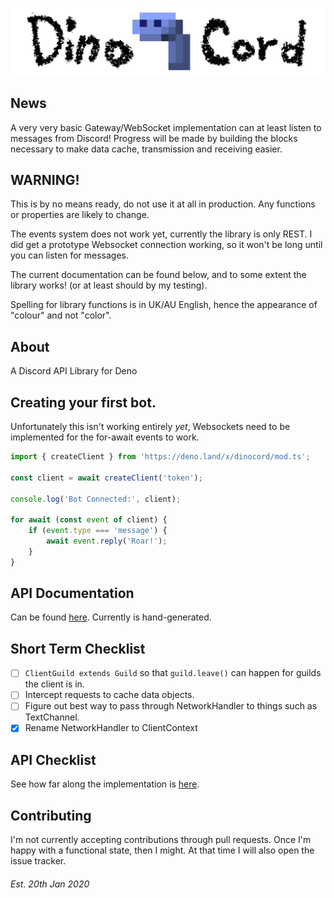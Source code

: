 ![DinoCord](docs/banner.png)

## News
A very very basic Gateway/WebSocket implementation can at least listen to messages from Discord!
Progress will be made by building the blocks necessary to make data cache, transmission and receiving easier.

## WARNING!
This is by no means ready, do not use it at all in production. Any functions or properties are likely to change.

The events system does not work yet, currently the library is only REST.
I did get a prototype Websocket connection working, so it won't be long until you can listen for messages.

The current documentation can be found below, and to some extent the library works! (or at least should by my testing).

Spelling for library functions is in UK/AU English, hence the appearance of "colour" and not "color".

## About
A Discord API Library for Deno

## Creating your first bot.
Unfortunately this isn't working entirely *yet*, Websockets need to be implemented for the for-await events to work.
```js
import { createClient } from 'https://deno.land/x/dinocord/mod.ts';

const client = await createClient('token');

console.log('Bot Connected:', client);

for await (const event of client) {
    if (event.type === 'message') {
        await event.reply('Roar!');
    }
}
```

## API Documentation
Can be found [here](doc.md). Currently is hand-generated.

## Short Term Checklist
- [ ] `ClientGuild extends Guild` so that `guild.leave()` can happen for guilds the client is in.
- [ ] Intercept requests to cache data objects.
- [ ] Figure out best way to pass through NetworkHandler to things such as TextChannel.
- [x] Rename NetworkHandler to ClientContext

## API Checklist
See how far along the implementation is [here](CHECKLIST.md).

## Contributing
I'm not currently accepting contributions through pull requests.
Once I'm happy with a functional state, then I might.
At that time I will also open the issue tracker.

###### Est. 20th Jan 2020
